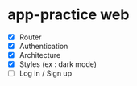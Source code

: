 # app-practice web

- [x] Router
- [x] Authentication
- [x] Architecture
- [x] Styles (ex : dark mode)
- [ ] Log in / Sign up
